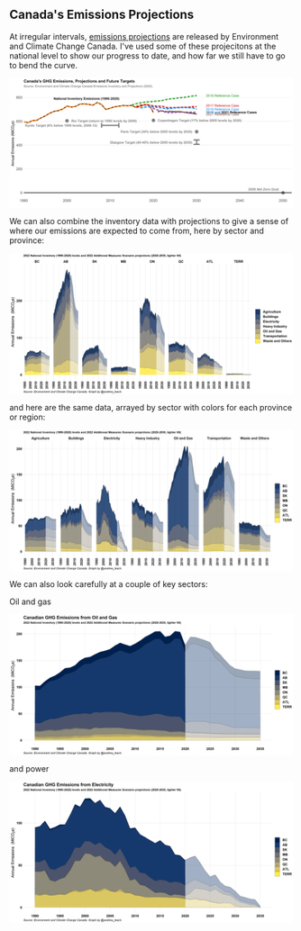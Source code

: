 ## Canada's Emissions Projections

At irregular intervals, [emissions projections](https://www.canada.ca/en/environment-climate-change/services/climate-change/greenhouse-gas-emissions/projections.html) are released by Environment and Climate Change Canada. I've used some of these projecitons at the national level to show our progress to date, and how far we still have to go to bend the curve.

<a href="images/emissions_and_targets_simple.png" target="_blank">
  <img border="0" align="center"  src="images/emissions_and_targets_proj.png"/>
</a>

We can also combine the inventory data with projections to give a sense of where our emissions are expected to come from, here by sector and province:

<a href="images/inventory_proj.png" target="_blank">
  <img border="0" align="center"  src="images/inventory_proj.png"/>
</a>


and here are the same data, arrayed by sector with colors for each province or region:

<a href="images/sector_proj.png" target="_blank">
  <img border="0" align="center"  src="images/sector_proj.png"/>
</a>



We can also look carefully at a couple of key sectors: 

Oil and gas

<a href="images/oil_gas_proj" target="_blank">
  <img border="0" align="center"  src="images/oil_proj.png"/>
</a>

and power

<a href="images/power_proj.png" target="_blank">
  <img border="0" align="center"  src="images/power_proj.png"/>
</a>
